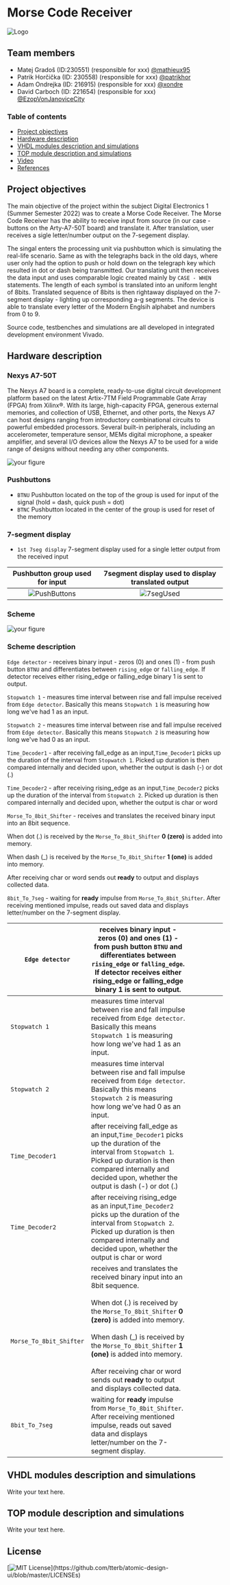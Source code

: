 # Morse Code Receiver

![Logo](https://github.com/mathieux95/digital-electronics-1-MorseCodeReceiver/blob/main/images/logo-en%201.png)

## Team members

* Matej Gradoš (ID:230551) (responsible for xxx) [@mathieux95](https://github.com/mathieux95)
* Patrik Horčička (ID: 230558) (responsible for xxx) [@patrikhor](https://github.com/patrikhor)
* Adam Ondrejka (ID: 216915) (responsible for xxx) [@xondre](https://github.com/xondre)
* David Carboch (ID: 221654) (responsible for xxx) [@EzopVonJanoviceCity](https://github.com/EzopVonJanoviceCity)

### Table of contents 

* [Project objectives](#objectives)
* [Hardware description](#hardware)
* [VHDL modules description and simulations](#modules)
* [TOP module description and simulations](#top)
* [Video](#video)
* [References](#references)

<a name="objectives"></a>

## Project objectives

The main objective of the project within the subject Digital Electronics 1 (Summer Semester 2022) was to create a Morse Code Receiver. The Morse Code Receiver has the ability to receive input from source (in our case - buttons on the Arty-A7-50T board) and translate it. After translation, user receives a sigle letter/number output on the 7-segement display. 

The singal enters the processing unit via pushbutton which is simulating the real-life scenario. Same as with the telegraphs back in the old days, where user only had the option to push or hold down on the telegraph key which resulted in dot or dash being transmitted. Our translating unit then receives the data input and uses comparable logic created mainly by `CASE - WHEN` statements. The length of each symbol is translated into an uniform lenght of 8bits. Translated sequence of 8bits is then rightaway displayed on the 7-segment display - lighting up corresponding a-g segments. The device is able to translate every letter of the Modern Englsih alphabet and numbers from 0 to 9. 

Source code, testbenches and simulations are all developed in integrated development environment Vivado.

<a name="hardware"></a>

## Hardware description
### Nexys A7-50T
The Nexys A7 board is a complete, ready-to-use digital circuit development platform based on the latest Artix-7TM
Field Programmable Gate Array (FPGA) from Xilinx®. With its large, high-capacity FPGA, generous external
memories, and collection of USB, Ethernet, and other ports, the Nexys A7 can host designs ranging from
introductory combinational circuits to powerful embedded processors. Several built-in peripherals, including an
accelerometer, temperature sensor, MEMs digital microphone, a speaker amplifier, and several I/O devices allow
the Nexys A7 to be used for a wide range of designs without needing any other components.

![your figure](https://github.com/mathieux95/digital-electronics-1-MorseCodeReceiver/blob/main/images/nexysA7-50T.png) 

### Pushbuttons
-  `BTNU` Pushbutton located on the top of the group is used for input of the signal (hold = dash, quick push = dot) 
-  `BTNC` Pushbutton located in the center of the group is used for reset of the memory

### 7-segment display 
- `1st 7seg display` 7-segment display used for a single letter output from the received input

Pushbutton group used for input | 7segment display used to display translated output 
:-------------------------:|:-------------------------:
![PushButtons](https://github.com/mathieux95/digital-electronics-1-MorseCodeReceiver/blob/main/images/PushButtons.jpg)|![7segUsed](https://github.com/mathieux95/digital-electronics-1-MorseCodeReceiver/blob/main/images/7segUsed.jpg)


### Scheme 
![your figure](https://github.com/mathieux95/digital-electronics-1-MorseCodeReceiver/blob/main/images/Scheme.png) 

### Scheme description

`Edge detector` - receives binary input - zeros (0) and ones (1) - from push button `BTNU` and differentiates between `rising_edge` or `falling_edge`. If detector receives either rising_edge or falling_edge binary 1 is sent to output.

`Stopwatch 1` - measures time interval between rise and fall impulse received from `Edge detector`. Basically this means `Stopwatch 1` is measuring how long we've had 1 as an input.

`Stopwatch 2` - measures time interval between rise and fall impulse received from `Edge detector`. Basically this means `Stopwatch 2` is measuring how long we've had 0 as an input.

`Time_Decoder1` - after receiving fall_edge as an input,`Time_Decoder1` picks up the duration of the interval from `Stopwatch 1`. Picked up duration is then compared internally and decided upon, whether the output is dash (-) or dot (.) 

`Time_Decoder2` - after receiving rising_edge as an input,`Time_Decoder2` picks up the duration of the interval from `Stopwatch 2`. Picked up duration is then compared internally and decided upon, whether the output is char or word

`Morse_To_8bit_Shifter` - receives and translates the received binary input into an 8bit sequence. 

When dot (.) is received by the `Morse_To_8bit_Shifter` **0 (zero)** is added into memory. 

When dash (_) is received by the `Morse_To_8bit_Shifter` **1 (one)** is added into memory.

After receiving char or word sends out **ready** to output and displays collected data.


`8bit_To_7seg` - waiting for **ready** impulse from `Morse_To_8bit_Shifter`. After receiving mentioned impulse, reads out saved data and displays letter/number on the 7-segment display.


 | `Edge detector`                     	| receives binary input - zeros (0) and ones (1) - from push button `BTNU` and differentiates between `rising_edge` or `falling_edge`. If detector receives either rising_edge or falling_edge binary 1 is sent to output.                                                                                                                                                     	|   	|   	|   	|   	|   	|
|-------------------------------------	|------------------------------------------------------------------------------------------------------------------------------------------------------------------------------------------------------------------------------------------------------------------------------------------------------------------------------------------------------------------------------	|---	|---	|---	|---	|---	|
| `Stopwatch 1`                       	| measures time interval between rise and fall impulse received from `Edge detector`. Basically this means `Stopwatch 1` is measuring how long we've had 1 as an input.                                                                                                                                                                                                        	|   	|   	|   	|   	|   	|
| `Stopwatch 2`                       	| measures time interval between rise and fall impulse received from `Edge detector`. Basically this means `Stopwatch 2` is measuring how long we've had 0 as an input.                                                                                                                                                                                                        	|   	|   	|   	|   	|   	|
| `Time_Decoder1`                     	| after receiving fall_edge as an input,`Time_Decoder1` picks up the duration of the interval from `Stopwatch 1`. Picked up duration is then compared internally and decided upon, whether the output is dash (-) or dot (.)                                                                                                                                                   	|   	|   	|   	|   	|   	|
| `Time_Decoder2`                     	| after receiving rising_edge as an input,`Time_Decoder2` picks up the duration of the interval from `Stopwatch 2`. Picked up duration is then compared internally and decided upon, whether the output is char or word                                                                                                                                                        	|   	|   	|   	|   	|   	|
| <br><br><br>`Morse_To_8bit_Shifter` 	| receives and translates the received binary input into an 8bit sequence.<br><br>When dot (.) is received by the `Morse_To_8bit_Shifter` **0 (zero)** is added into memory. <br><br>When dash (_) is received by the `Morse_To_8bit_Shifter` **1 (one)** is added into memory.<br><br>After receiving char or word sends out **ready** to output and displays collected data. 	|   	|   	|   	|   	|   	|
| `8bit_To_7seg`                      	| waiting for **ready** impulse from `Morse_To_8bit_Shifter`. After receiving mentioned impulse, reads out saved data and displays letter/number on the 7-segment display.                                                                                                                                                                                                     


<a name="modules"></a>

## VHDL modules description and simulations

Write your text here.

<a name="top"></a>

## TOP module description and simulations

Write your text here.

<a name="video"></a>


## License
[![MIT License](https://img.shields.io/apm/l/atomic-design-ui.svg?)](https://github.com/tterb/atomic-design-ui/blob/master/LICENSEs)
